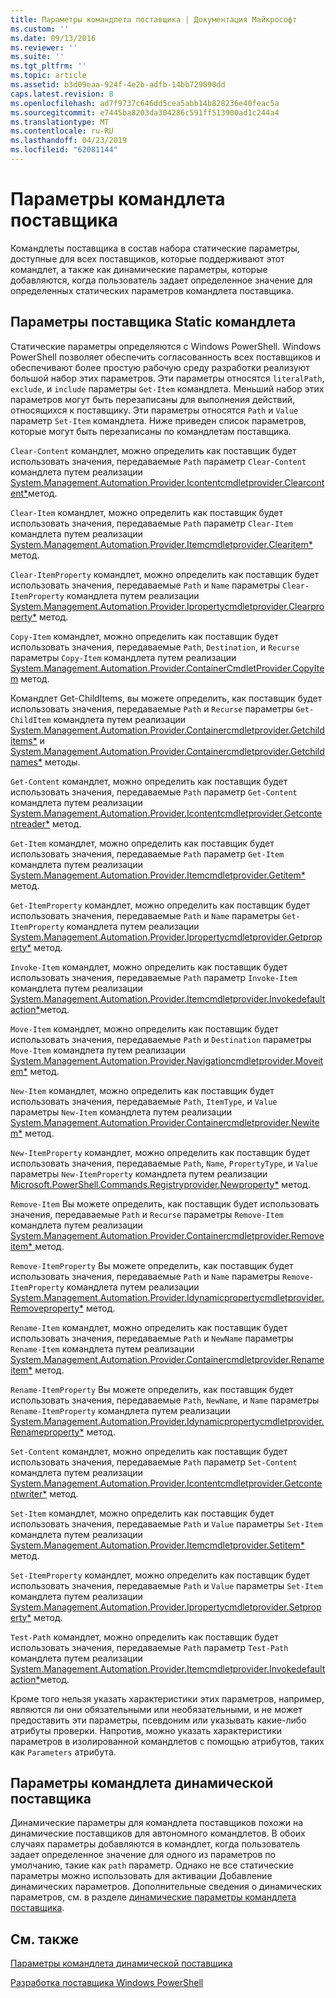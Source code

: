 ```yaml
---
title: Параметры командлета поставщика | Документация Майкрософт
ms.custom: ''
ms.date: 09/13/2016
ms.reviewer: ''
ms.suite: ''
ms.tgt_pltfrm: ''
ms.topic: article
ms.assetid: b3d09eaa-924f-4e2b-adfb-14bb729090dd
caps.latest.revision: 8
ms.openlocfilehash: ad7f9737c646dd5cea5abb14b828236e40feac5a
ms.sourcegitcommit: e7445ba8203da304286c591ff513900ad1c244a4
ms.translationtype: MT
ms.contentlocale: ru-RU
ms.lasthandoff: 04/23/2019
ms.locfileid: "62081144"
---
```

# <a name="provider-cmdlet-parameters"></a>Параметры командлета поставщика

Командлеты поставщика в состав набора статические параметры, доступные для всех поставщиков, которые поддерживают этот командлет, а также как динамические параметры, которые добавляются, когда пользователь задает определенное значение для определенных статических параметров командлета поставщика.

## <a name="provider-cmdlet-static-parameters"></a>Параметры поставщика Static командлета

Статические параметры определяются с Windows PowerShell. Windows PowerShell позволяет обеспечить согласованность всех поставщиков и обеспечивают более простую рабочую среду разработки реализуют большой набор этих параметров. Эти параметры относятся `literalPath`, `exclude`, и `include` параметры `Get-Item` командлета. Меньший набор этих параметров могут быть перезаписаны для выполнения действий, относящихся к поставщику. Эти параметры относятся `Path` и `Value` параметр `Set-Item` командлета. Ниже приведен список параметров, которые могут быть перезаписаны по командлетам поставщика.

`Clear-Content` командлет, можно определить как поставщик будет использовать значения, передаваемые `Path` параметр `Clear-Content` командлета путем реализации [System.Management.Automation.Provider.Icontentcmdletprovider.Clearcontent*](/dotnet/api/System.Management.Automation.Provider.IContentCmdletProvider.ClearContent)метод.

`Clear-Item` командлет, можно определить как поставщик будет использовать значения, передаваемые `Path` параметр `Clear-Item` командлета путем реализации [System.Management.Automation.Provider.Itemcmdletprovider.Clearitem*](/dotnet/api/System.Management.Automation.Provider.ItemCmdletProvider.ClearItem) метод.

`Clear-ItemProperty` командлет, можно определить как поставщик будет использовать значения, передаваемые `Path` и `Name` параметры `Clear-ItemProperty` командлета путем реализации [ System.Management.Automation.Provider.Ipropertycmdletprovider.Clearproperty*](/dotnet/api/System.Management.Automation.Provider.IPropertyCmdletProvider.ClearProperty) метод.

`Copy-Item` командлет, можно определить как поставщик будет использовать значения, передаваемые `Path`, `Destination`, и `Recurse` параметры `Copy-Item` командлета путем реализации [ System.Management.Automation.Provider.ContainerCmdletProvider.CopyItem](/dotnet/api/System.Management.Automation.Provider.ContainerCmdletProvider.CopyItem) метод.

Командлет Get-ChildItems, вы можете определить, как поставщик будет использовать значения, передаваемые `Path` и `Recurse` параметры `Get-ChildItem` командлета путем реализации [ System.Management.Automation.Provider.Containercmdletprovider.Getchilditems*](/dotnet/api/System.Management.Automation.Provider.ContainerCmdletProvider.GetChildItems) и [System.Management.Automation.Provider.Containercmdletprovider.Getchildnames*](/dotnet/api/System.Management.Automation.Provider.ContainerCmdletProvider.GetChildNames) методы.

`Get-Content` командлет, можно определить как поставщик будет использовать значения, передаваемые `Path` параметр `Get-Content` командлета путем реализации [System.Management.Automation.Provider.Icontentcmdletprovider.Getcontentreader*](/dotnet/api/System.Management.Automation.Provider.IContentCmdletProvider.GetContentReader) метод.

`Get-Item` командлет, можно определить как поставщик будет использовать значения, передаваемые `Path` параметр `Get-Item` командлета путем реализации [System.Management.Automation.Provider.Itemcmdletprovider.Getitem*](/dotnet/api/System.Management.Automation.Provider.ItemCmdletProvider.GetItem) метод.

`Get-ItemProperty` командлет, можно определить как поставщик будет использовать значения, передаваемые `Path` и `Name` параметры `Get-ItemProperty` командлета путем реализации [ System.Management.Automation.Provider.Ipropertycmdletprovider.Getproperty*](/dotnet/api/System.Management.Automation.Provider.IPropertyCmdletProvider.GetProperty) метод.

`Invoke-Item` командлет, можно определить как поставщик будет использовать значения, передаваемые `Path` параметр `Invoke-Item` командлета путем реализации [System.Management.Automation.Provider.Itemcmdletprovider.Invokedefaultaction*](/dotnet/api/System.Management.Automation.Provider.ItemCmdletProvider.InvokeDefaultAction)метод.

`Move-Item` командлет, можно определить как поставщик будет использовать значения, передаваемые `Path` и `Destination` параметры `Move-Item` командлета путем реализации [ System.Management.Automation.Provider.Navigationcmdletprovider.Moveitem*](/dotnet/api/System.Management.Automation.Provider.NavigationCmdletProvider.MoveItem) метод.

`New-Item` командлет, можно определить как поставщик будет использовать значения, передаваемые `Path`, `ItemType`, и `Value` параметры `New-Item` командлета путем реализации [ System.Management.Automation.Provider.Containercmdletprovider.Newitem*](/dotnet/api/System.Management.Automation.Provider.ContainerCmdletProvider.NewItem) метод.

`New-ItemProperty` командлет, можно определить как поставщик будет использовать значения, передаваемые `Path`, `Name`, `PropertyType`, и `Value` параметры `New-ItemProperty` командлета путем реализации [ Microsoft.PowerShell.Commands.Registryprovider.Newproperty*](/dotnet/api/Microsoft.PowerShell.Commands.RegistryProvider.NewProperty) метод.

`Remove-Item` Вы можете определить, как поставщик будет использовать значения, передаваемые `Path` и `Recurse` параметры `Remove-Item` командлета путем реализации [System.Management.Automation.Provider.Containercmdletprovider.Removeitem* ](/dotnet/api/System.Management.Automation.Provider.ContainerCmdletProvider.RemoveItem) метод.

`Remove-ItemProperty` Вы можете определить, как поставщик будет использовать значения, передаваемые `Path` и `Name` параметры `Remove-ItemProperty` командлета путем реализации [ System.Management.Automation.Provider.Idynamicpropertycmdletprovider.Removeproperty*](/dotnet/api/System.Management.Automation.Provider.IDynamicPropertyCmdletProvider.RemoveProperty) метод.

`Rename-Item` командлет, можно определить как поставщик будет использовать значения, передаваемые `Path` и `NewName` параметры `Rename-Item` командлета путем реализации [ System.Management.Automation.Provider.Containercmdletprovider.Renameitem*](/dotnet/api/System.Management.Automation.Provider.ContainerCmdletProvider.RenameItem) метод.

`Rename-ItemProperty` Вы можете определить, как поставщик будет использовать значения, передаваемые `Path`, `NewName`, и `Name` параметры `Rename-ItemProperty` командлета путем реализации [ System.Management.Automation.Provider.Idynamicpropertycmdletprovider.Renameproperty*](/dotnet/api/System.Management.Automation.Provider.IDynamicPropertyCmdletProvider.RenameProperty) метод.

`Set-Content` командлет, можно определить как поставщик будет использовать значения, передаваемые `Path` параметр `Set-Content` командлета путем реализации [System.Management.Automation.Provider.Icontentcmdletprovider.Getcontentwriter*](/dotnet/api/System.Management.Automation.Provider.IContentCmdletProvider.GetContentWriter) метод.

`Set-Item` командлет, можно определить как поставщик будет использовать значения, передаваемые `Path` и `Value` параметры `Set-Item` командлета путем реализации [System.Management.Automation.Provider.Itemcmdletprovider.Setitem* ](/dotnet/api/System.Management.Automation.Provider.ItemCmdletProvider.SetItem) метод.

`Set-ItemProperty` командлет, можно определить как поставщик будет использовать значения, передаваемые `Path` и `Value` параметры `Set-Item` командлета путем реализации [ System.Management.Automation.Provider.Ipropertycmdletprovider.Setproperty*](/dotnet/api/System.Management.Automation.Provider.IPropertyCmdletProvider.SetProperty) метод.

`Test-Path` командлет, можно определить как поставщик будет использовать значения, передаваемые `Path` параметр `Test-Path` командлета путем реализации [System.Management.Automation.Provider.Itemcmdletprovider.Invokedefaultaction*](/dotnet/api/System.Management.Automation.Provider.ItemCmdletProvider.InvokeDefaultAction)метод.

Кроме того нельзя указать характеристики этих параметров, например, являются ли они обязательными или необязательными, и не может предоставить эти параметры, псевдоним или указывать какие-либо атрибуты проверки. Напротив, можно указать характеристики параметров в изолированной командлетов с помощью атрибутов, таких как `Parameters` атрибута.

## <a name="provider-cmdlet-dynamic-parameters"></a>Параметры командлета динамической поставщика

Динамические параметры для командлета поставщиков похожи на динамические поставщиков для автономного командлетов. В обоих случаях параметры добавляются в командлет, когда пользователь задает определенное значение для одного из параметров по умолчанию, такие как `path` параметр. Однако не все статические параметры можно использовать для активации Добавление динамических параметров. Дополнительные сведения о динамических параметров, см. в разделе [динамические параметры командлета поставщика](./provider-cmdlet-dynamic-parameters.md).

## <a name="see-also"></a>См. также

[Параметры командлета динамической поставщика](./provider-cmdlet-dynamic-parameters.md)

[Разработка поставщика Windows PowerShell](./writing-a-windows-powershell-provider.md)